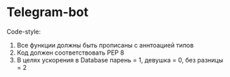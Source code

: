 # Telegram-bot

Code-style:
1) Все функции должны быть прописаны с аннтоацией типов
2) Код должен соответствовать PEP 8
3) В целях ускорения в Database парень = 1, девушка = 0, без разницы = 2
